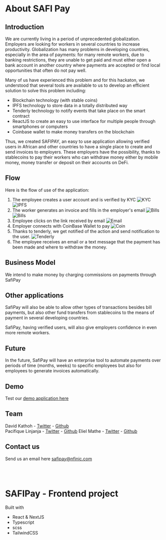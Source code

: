 # About SAFI Pay

## Introduction

We are currently living in a period of unprecedented globalization. Employers are looking for workers in several countries to increase productivity.
Globalization has many problems in developing countries, especially in the area of payments: for many remote workers, due to banking restrictions, they are unable to get paid and must either open a bank account in another country where payments are accepted or find local opportunities that often do not pay well.

Many of us have experienced this problem and for this hackaton, we understood that several tools are available to us to develop an efficient solution to solve this problem including:

- Blockchain technology (with stable coins)
- IPFS technology to store data in a totally distributed way
- Tenderly technology to notify events that take place on the smart contract
- ReactJS to create an easy to use interface for multiple people through smartphones or computers
- Coinbase wallet to make money transfers on the blockchain

Thus, we created SAFIPAY, an easy to use application allowing verified users in African and other countries to have a single place to create and send invoices to employers. These employers have the possibility, thanks to stablecoins to pay their workers who can withdraw money either by mobile money, money transfer or deposit on their accounts on DeFi.

## Flow

Here is the flow of use of the application:

1. The employee creates a user account and is verified by KYC
![KYC](md-assets/kyc.png)
![IPFS](md-assets/ID_File_IPFS.png)
2. The worker generates an invoice and fills in the employer's email
![Bills](md-assets/invoices.png)
![Bills](md-assets/new-invoice.png)
3. Employee clicks on the link received by email
![Email](md-assets/email.png)
4. Employer connects with CoinBase Wallet to pay
![Coin](md-assets/pay-coin.png)
5. Thanks to tenderly, we get notified of the action and send notification to the user.
![Tenderly](md-assets/tenderly.png)
5. The employee receives an email or a text message that the payment has been made and where to withdraw the money.

## Business Model

We intend to make money by charging commissions on payments through SafiPay

## Other applications

SafiPay will also be able to allow other types of transactions besides bill payments, but also other fund transfers from stablecoins to the means of payment in several developing countries.

SafiPay, having verified users, will also give employers confidence in even more remote workers.

## Future

In the future, SafiPay will have an enterprise tool to automate payments over periods of time (months, weeks) to specific employees but also for employees to generate invoices automatically.

## Demo

Test our [demo application here](https://safipay.vercel.app)

## Team

David Kathoh - [Twitter](https://twitter.com/DavidKathoh) - [Github](https://github.com/davidkathoh)  
Pacifique Linjanja - [Twitter](https://twitter.com/PacifiqueLinja1) - [Github](https://github.com/pacyL2K19)
Eliel Mathe - [Twitter](https://twitter.com/elielmathe) - [Github](https://github.com/elielnfinic)  

## Contact us

Send us an email here [safipay@nfinic.com](safipay@nfinic.com)

<br/>
<br/>

# SAFIPay - Frontend project

Built with

- React & NextJS
- Typescript
- scss
- TailwindCSS
